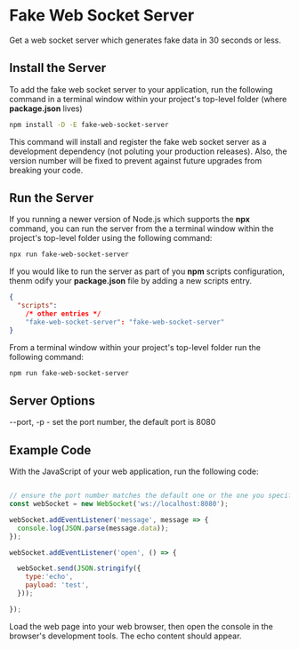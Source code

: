# Fake Web Socket Server

Get a web socket server which generates fake data in 30 seconds or less.

## Install the Server

To add the fake web socket server to your application, run the following command in a terminal window within your project's top-level folder (where **package.json** lives)

```bash
npm install -D -E fake-web-socket-server
```

This command will install and register the fake web socket server as a development dependency (not poluting your production releases). Also, the version number will be fixed to prevent against future upgrades from breaking your code.

## Run the Server

If you running a newer version of Node.js which supports the **npx** command, you can run the server from the a terminal window within the project's top-level folder using the following command:

```bash
npx run fake-web-socket-server
```

If you would like to run the server as part of you **npm** scripts configuration, thenm odify your **package.json** file by adding a new scripts entry.

```json
{
  "scripts":
    /* other entries */
    "fake-web-socket-server": "fake-web-socket-server"
}
```

From a terminal window within your project's top-level folder run the following command:

```bash
npm run fake-web-socket-server
```

## Server Options

--port, -p - set the port number, the default port is 8080

## Example Code

With the JavaScript of your web application, run the following code:

```javascript

// ensure the port number matches the default one or the one you specified from the command line
const webSocket = new WebSocket('ws://localhost:8080');

webSocket.addEventListener('message', message => {
  console.log(JSON.parse(message.data));
});

webSocket.addEventListener('open', () => {

  webSocket.send(JSON.stringify({
    type:'echo',
    payload: 'test',
  }));

});
```

Load the web page into your web browser, then open the console in the browser's development tools. The echo content should appear.

